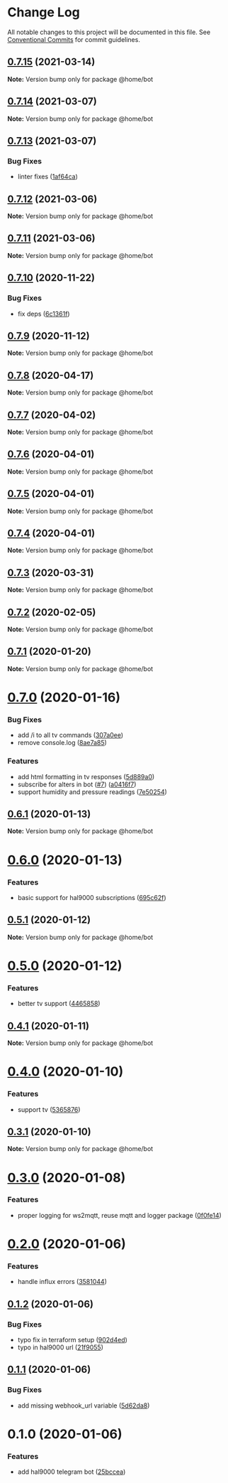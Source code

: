# Change Log

All notable changes to this project will be documented in this file.
See [Conventional Commits](https://conventionalcommits.org) for commit guidelines.

## [0.7.15](https://github.com/mariusz-kabala/homeAutomation/compare/@home/bot@0.7.14...@home/bot@0.7.15) (2021-03-14)

**Note:** Version bump only for package @home/bot





## [0.7.14](https://github.com/mariusz-kabala/homeAutomation/compare/@home/bot@0.7.13...@home/bot@0.7.14) (2021-03-07)

**Note:** Version bump only for package @home/bot





## [0.7.13](https://github.com/mariusz-kabala/homeAutomation/compare/@home/bot@0.7.12...@home/bot@0.7.13) (2021-03-07)


### Bug Fixes

* linter fixes ([1af64ca](https://github.com/mariusz-kabala/homeAutomation/commit/1af64cabb2e40797838c1a2337fb7c34ac9b4b54))





## [0.7.12](https://github.com/mariusz-kabala/homeAutomation/compare/@home/bot@0.7.11...@home/bot@0.7.12) (2021-03-06)

**Note:** Version bump only for package @home/bot





## [0.7.11](https://github.com/mariusz-kabala/homeAutomation/compare/@home/bot@0.7.10...@home/bot@0.7.11) (2021-03-06)

**Note:** Version bump only for package @home/bot





## [0.7.10](https://github.com/mariusz-kabala/homeAutomation/compare/@home/bot@0.7.9...@home/bot@0.7.10) (2020-11-22)


### Bug Fixes

* fix deps ([6c1361f](https://github.com/mariusz-kabala/homeAutomation/commit/6c1361ff7b01bb85ab4521cb4a83e34429d6fbd6))





## [0.7.9](https://github.com/mariusz-kabala/homeAutomation/compare/@home/bot@0.7.8...@home/bot@0.7.9) (2020-11-12)

**Note:** Version bump only for package @home/bot





## [0.7.8](https://github.com/mariusz-kabala/homeAutomation/compare/@home/bot@0.7.7...@home/bot@0.7.8) (2020-04-17)

**Note:** Version bump only for package @home/bot





## [0.7.7](https://github.com/mariusz-kabala/homeAutomation/compare/@home/bot@0.7.6...@home/bot@0.7.7) (2020-04-02)

**Note:** Version bump only for package @home/bot





## [0.7.6](https://github.com/mariusz-kabala/homeAutomation/compare/@home/bot@0.7.5...@home/bot@0.7.6) (2020-04-01)

**Note:** Version bump only for package @home/bot





## [0.7.5](https://github.com/mariusz-kabala/homeAutomation/compare/@home/bot@0.7.4...@home/bot@0.7.5) (2020-04-01)

**Note:** Version bump only for package @home/bot





## [0.7.4](https://github.com/mariusz-kabala/homeAutomation/compare/@home/bot@0.7.3...@home/bot@0.7.4) (2020-04-01)

**Note:** Version bump only for package @home/bot





## [0.7.3](https://github.com/mariusz-kabala/homeAutomation/compare/@home/bot@0.7.2...@home/bot@0.7.3) (2020-03-31)

**Note:** Version bump only for package @home/bot





## [0.7.2](https://github.com/mariusz-kabala/homeAutomation/compare/@home/bot@0.7.1...@home/bot@0.7.2) (2020-02-05)

**Note:** Version bump only for package @home/bot





## [0.7.1](https://github.com/mariusz-kabala/homeAutomation/compare/@home/bot@0.7.0...@home/bot@0.7.1) (2020-01-20)

**Note:** Version bump only for package @home/bot





# [0.7.0](https://github.com/mariusz-kabala/homeAutomation/compare/@home/bot@0.6.1...@home/bot@0.7.0) (2020-01-16)


### Bug Fixes

* add /i to all tv commands ([307a0ee](https://github.com/mariusz-kabala/homeAutomation/commit/307a0eea01e43e4186d923d9b37c7bb46591a22c))
* remove console.log ([8ae7a85](https://github.com/mariusz-kabala/homeAutomation/commit/8ae7a858676c8b121bd0c8e46d4768f7a4377d64))


### Features

* add html formatting in tv responses ([5d889a0](https://github.com/mariusz-kabala/homeAutomation/commit/5d889a07583323786ec044112b8a2bf852362d12))
* subscribe for alters in bot ([#7](https://github.com/mariusz-kabala/homeAutomation/issues/7)) ([a0416f7](https://github.com/mariusz-kabala/homeAutomation/commit/a0416f75cd3d982762cae57ae9e50e549fe3cffb))
* support humidity and pressure readings ([7e50254](https://github.com/mariusz-kabala/homeAutomation/commit/7e502544a0d451725cfcbf1560d93e9ed742bd60))





## [0.6.1](https://github.com/mariusz-kabala/homeAutomation/compare/@home/bot@0.6.0...@home/bot@0.6.1) (2020-01-13)

**Note:** Version bump only for package @home/bot





# [0.6.0](https://github.com/mariusz-kabala/homeAutomation/compare/@home/bot@0.5.1...@home/bot@0.6.0) (2020-01-13)


### Features

* basic support for hal9000 subscriptions ([695c62f](https://github.com/mariusz-kabala/homeAutomation/commit/695c62feb3cc54fc5062e57e61297ec334e36aaa))





## [0.5.1](https://github.com/mariusz-kabala/homeAutomation/compare/@home/bot@0.5.0...@home/bot@0.5.1) (2020-01-12)

**Note:** Version bump only for package @home/bot





# [0.5.0](https://github.com/mariusz-kabala/homeAutomation/compare/@home/bot@0.4.1...@home/bot@0.5.0) (2020-01-12)


### Features

* better tv support ([4465858](https://github.com/mariusz-kabala/homeAutomation/commit/44658587f4d7ccf901d228160c84f35e36aa7a58))





## [0.4.1](https://github.com/mariusz-kabala/homeAutomation/compare/@home/bot@0.4.0...@home/bot@0.4.1) (2020-01-11)

**Note:** Version bump only for package @home/bot





# [0.4.0](https://github.com/mariusz-kabala/homeAutomation/compare/@home/bot@0.3.1...@home/bot@0.4.0) (2020-01-10)


### Features

* support tv ([5365876](https://github.com/mariusz-kabala/homeAutomation/commit/5365876b6ee978eaaa3f1233c9dcc11ba014e130))





## [0.3.1](https://github.com/mariusz-kabala/homeAutomation/compare/@home/bot@0.3.0...@home/bot@0.3.1) (2020-01-10)

**Note:** Version bump only for package @home/bot





# [0.3.0](https://github.com/mariusz-kabala/homeAutomation/compare/@home/bot@0.2.0...@home/bot@0.3.0) (2020-01-08)


### Features

* proper logging for ws2mqtt, reuse mqtt and logger package ([0f0fe14](https://github.com/mariusz-kabala/homeAutomation/commit/0f0fe14f1cd422cd14065fb6774dddc78373dc77))





# [0.2.0](https://github.com/mariusz-kabala/homeAutomation/compare/@home/bot@0.1.2...@home/bot@0.2.0) (2020-01-06)


### Features

* handle influx errors ([3581044](https://github.com/mariusz-kabala/homeAutomation/commit/358104431abcc9dc9801fa351718349d23092934))





## [0.1.2](https://github.com/mariusz-kabala/homeAutomation/compare/@home/bot@0.1.1...@home/bot@0.1.2) (2020-01-06)


### Bug Fixes

* typo fix in terraform setup ([902d4ed](https://github.com/mariusz-kabala/homeAutomation/commit/902d4ed7ce1c7e36e49ceec786108290146d7787))
* typo in hal9000 url ([21f9055](https://github.com/mariusz-kabala/homeAutomation/commit/21f905599132a726b0d19e2cca7787230c14e562))





## [0.1.1](https://github.com/mariusz-kabala/homeAutomation/compare/@home/bot@0.1.0...@home/bot@0.1.1) (2020-01-06)


### Bug Fixes

* add missing webhook_url variable ([5d62da8](https://github.com/mariusz-kabala/homeAutomation/commit/5d62da81dfbfbf3bf41d89d37567d31991ba8956))





# 0.1.0 (2020-01-06)


### Features

* add hal9000 telegram bot ([25bccea](https://github.com/mariusz-kabala/homeAutomation/commit/25bccea8ccd87ff79edf045b1da7d18df8453306))
